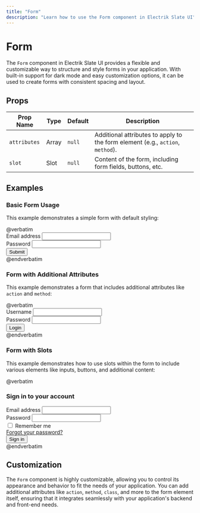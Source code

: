 ```yaml
---
title: "Form"
description: "Learn how to use the Form component in Electrik Slate UI"
---
```


# Form

The `Form` component in Electrik Slate UI provides a flexible and customizable way to structure and style forms in your application. With built-in support for dark mode and easy customization options, it can be used to create forms with consistent spacing and layout.

## Props

| Prop Name      | Type    | Default | Description                                                           |
|----------------|---------|---------|-----------------------------------------------------------------------|
| `attributes`   | Array   | `null`  | Additional attributes to apply to the form element (e.g., `action`, `method`). |
| `slot`         | Slot    | `null`  | Content of the form, including form fields, buttons, etc.             |

## Examples

### Basic Form Usage

This example demonstrates a simple form with default styling:

<x-code-preview>
@verbatim
<!-- Basic Form -->
<x-slate::form action="/submit" method="POST">
    <div>
        <label for="email" class="block text-sm font-medium text-gray-700">Email address</label>
        <input type="email" name="email" id="email" required class="mt-1 block w-full rounded-md border-gray-300 shadow-sm focus:border-indigo-500 focus:ring-indigo-500 sm:text-sm">
    </div>
    <div>
        <label for="password" class="block text-sm font-medium text-gray-700">Password</label>
        <input type="password" name="password" id="password" required class="mt-1 block w-full rounded-md border-gray-300 shadow-sm focus:border-indigo-500 focus:ring-indigo-500 sm:text-sm">
    </div>
    <div>
        <button type="submit" class="px-4 py-2 bg-blue-500 text-white rounded-md">Submit</button>
    </div>
</x-slate::form>
@endverbatim
</x-code-preview>

### Form with Additional Attributes

This example demonstrates a form that includes additional attributes like `action` and `method`:

<x-code-preview>
@verbatim
<!-- Form with Additional Attributes -->
<x-slate::form action="/login" method="POST" class="space-y-6">
    <div>
        <label for="username" class="block text-sm font-medium text-gray-700">Username</label>
        <input type="text" name="username" id="username" required class="mt-1 block w-full rounded-md border-gray-300 shadow-sm focus:border-indigo-500 focus:ring-indigo-500 sm:text-sm">
    </div>
    <div>
        <label for="password" class="block text-sm font-medium text-gray-700">Password</label>
        <input type="password" name="password" id="password" required class="mt-1 block w-full rounded-md border-gray-300 shadow-sm focus:border-indigo-500 focus:ring-indigo-500 sm:text-sm">
    </div>
    <div>
        <button type="submit" class="px-4 py-2 bg-green-500 text-white rounded-md">Login</button>
    </div>
</x-slate::form>
@endverbatim
</x-code-preview>

### Form with Slots

This example demonstrates how to use slots within the form to include various elements like inputs, buttons, and additional content:

<x-code-preview>
@verbatim
<!-- Form with Slots -->
<x-slate::form>
    <x-slot name="header">
        <h3 class="text-lg leading-6 font-medium text-gray-900">Sign in to your account</h3>
    </x-slot>
    <div>
        <label for="email" class="block text-sm font-medium text-gray-700">Email address</label>
        <input type="email" name="email" id="email" required class="mt-1 block w-full rounded-md border-gray-300 shadow-sm focus:border-indigo-500 focus:ring-indigo-500 sm:text-sm">
    </div>
    <div>
        <label for="password" class="block text-sm font-medium text-gray-700">Password</label>
        <input type="password" name="password" id="password" required class="mt-1 block w-full rounded-md border-gray-300 shadow-sm focus:border-indigo-500 focus:ring-indigo-500 sm:text-sm">
    </div>
    <div class="flex items-center justify-between">
        <div class="flex items-center">
            <input id="remember_me" name="remember_me" type="checkbox" class="h-4 w-4 text-indigo-600 border-gray-300 rounded focus:ring-indigo-500">
            <label for="remember_me" class="ml-2 block text-sm text-gray-900">Remember me</label>
        </div>
        <div class="text-sm">
            <a href="#" class="font-medium text-indigo-600 hover:text-indigo-500">Forgot your password?</a>
        </div>
    </div>
    <div>
        <button type="submit" class="px-4 py-2 bg-blue-500 text-white rounded-md">Sign in</button>
    </div>
</x-slate::form>
@endverbatim
</x-code-preview>

## Customization

The `Form` component is highly customizable, allowing you to control its appearance and behavior to fit the needs of your application. You can add additional attributes like `action`, `method`, `class`, and more to the form element itself, ensuring that it integrates seamlessly with your application's backend and front-end needs.